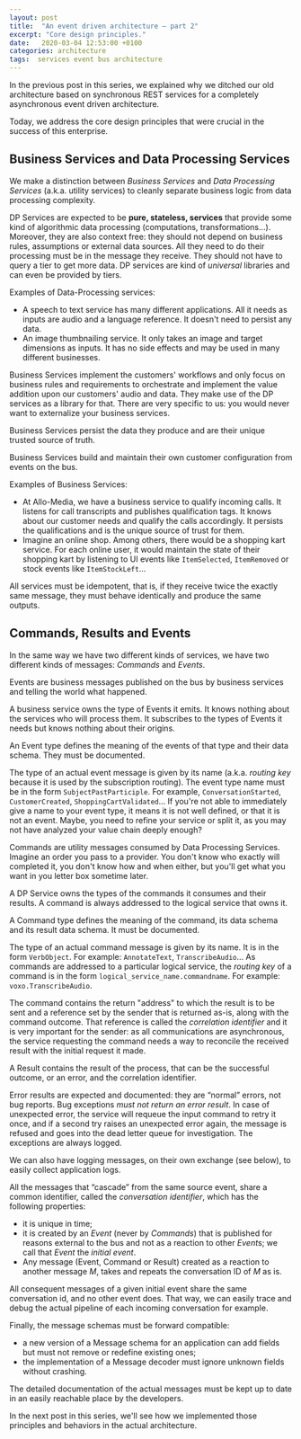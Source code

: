 ```yaml
---
layout: post
title:  "An event driven architecture — part 2"
excerpt: "Core design principles."
date:   2020-03-04 12:53:00 +0100
categories: architecture
tags:  services event bus architecture
---
```


In the previous post in this series, we explained why we ditched our old architecture based on synchronous REST services for a completely asynchronous event driven architecture.

Today, we address the core design principles that were crucial in the success of this enterprise.

## Business Services and Data Processing Services

We make a distinction between *Business Services* and *Data Processing Services* (a.k.a. utility services) to cleanly separate business logic from data processing complexity.

DP Services are expected to be  **pure, stateless, services** that provide some kind of algorithmic data processing (computations, transformations…). Moreover, they are also context free: they should not depend on business rules, assumptions or external data sources. All they need to do their processing must be in the message they receive. They should not have to query a tier to get more data. DP services are kind of *universal* libraries and can even be provided by tiers.

Examples of Data-Processing services:

* A speech to text service has many different applications. All it needs as inputs are audio and a language reference. It doesn't need to persist any data.
* An image thumbnailing service. It only takes an image and target dimensions as inputs. It has no side effects and may be used in many different businesses.

Business Services implement the customers' workflows and only focus on business rules and requirements to orchestrate and implement the value addition upon our customers' audio and data. They make use of the DP services as a library for that. There are very specific to us: you would never want to externalize your business services.

Business Services persist the data they produce and are their unique trusted source of truth.

Business Services build and maintain their own customer configuration from events on the bus.

Examples of Business Services:

* At Allo-Media, we have a business service to qualify incoming calls. It listens for call transcripts and publishes qualification tags. It knows about our customer needs and qualify the calls accordingly. It persists the qualifications and is the unique source of trust for them.
* Imagine an online shop. Among others, there would be a shopping kart service. For each online user, it would maintain the state of their shopping kart by listening to UI events like `ItemSelected`, `ItemRemoved` or stock events like `ItemStockLeft`…

All services must be idempotent, that is, if they receive twice the exactly same message, they must behave identically and produce the same outputs.

## Commands, Results and Events

In the same way we have two different kinds of services, we have two different kinds of messages: *Commands* and *Events*.

Events are business messages published on the bus by business services and telling the world what happened.

A business service owns the type of Events it emits. It knows nothing about the services who will process them. It subscribes to the types of Events it needs but knows nothing about their origins.

An Event type defines the meaning of the events of that type and their data schema. They must be documented.

The type of an actual event message is given by its name (a.k.a. *routing key* because it is used by the subscription routing). The event type name must be in the form `SubjectPastParticiple`. For example, `ConversationStarted`, `CustomerCreated`, `ShoppingCartValidated`… If you're not able to immediately give a name to your event type, it means it is not well defined, or that it is not an event. Maybe, you need to refine your service or split it, as you may not have analyzed your value chain deeply enough?

Commands are utility messages consumed by Data Processing Services. Imagine an order you pass to a provider. You don't know who exactly will completed it, you don't know how and when either, but you'll get what you want in you letter box sometime later.

A DP Service owns the types of the commands it consumes and their results. A command is always addressed to the logical service that owns it.

A Command type defines the meaning of the command, its data schema and its result data schema. It must be documented.

The type of an actual command message is given by its name. It is in the form `VerbObject`. For example: `AnnotateText`, `TranscribeAudio`…
As commands are addressed to a particular logical service, the *routing key* of a command is in the form `logical_service_name.commandname`. For example: `voxo.TranscribeAudio`.

The command contains the return "address" to which the result is to be sent and a reference set by the sender that is returned as-is, along with the command outcome. That reference is called the *correlation identifier* and it is very important for the sender: as all communications are asynchronous, the service requesting the command needs a way to reconcile the received result with the initial request it made.

A Result contains the result of the process, that can be the successful outcome, or an error, and the correlation identifier.

Error results are expected and documented: they are “normal” errors, not bug reports. Bug exceptions *must not return an error result*. In case of unexpected error, the service will requeue the input command to retry it once, and if a second try raises an unexpected error again, the message is refused and goes into the dead letter queue for investigation. The exceptions are always logged.

We can also have logging messages, on their own exchange (see below), to easily collect application logs.

All the messages that “cascade” from the same source event, share a common identifier, called the *conversation identifier*, which has the following properties:
- it is unique in time;
- it is created by an *Event* (never by *Commands*) that is published for reasons external to the bus and not as a reaction to other *Event*s; we call that *Event* the *initial event*.
- Any message (Event, Command or Result) created as a reaction to another message *M*, takes and repeats the conversation ID of *M* as is.

All consequent messages of a given initial event share the same conversation id, and no other event does. That way, we can easily trace and debug the actual pipeline of each incoming conversation for example.

Finally, the message schemas must be forward compatible:

- a new version of a Message schema for an application can add fields but must not remove or redefine existing ones;
- the implementation of a Message decoder must ignore unknown fields without crashing.

The detailed documentation of the actual messages must be kept up to date in an easily reachable place by the developers.


In the next post in this series, we'll see how we implemented those principles and behaviors in the actual architecture.

